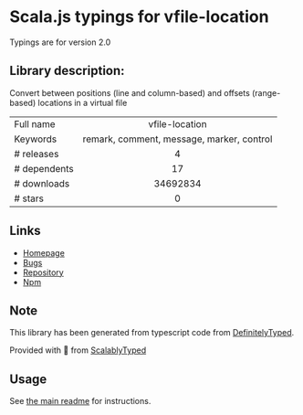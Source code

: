 
# Scala.js typings for vfile-location

Typings are for version 2.0

## Library description:
Convert between positions (line and column-based) and offsets (range-based) locations in a virtual file

|                    |                 |
| ------------------ | :-------------: |
| Full name          | vfile-location |
| Keywords           | remark, comment, message, marker, control |
| # releases         | 4 |
| # dependents       | 17 |
| # downloads        | 34692834 |
| # stars            | 0 |

## Links
- [Homepage](https://github.com/vfile/vfile-location#readme)
- [Bugs](https://github.com/vfile/vfile-location/issues)
- [Repository](https://github.com/vfile/vfile-location)
- [Npm](https://www.npmjs.com/package/vfile-location)
    


## Note
This library has been generated from typescript code from [DefinitelyTyped](https://definitelytyped.org).

Provided with :purple_heart: from [ScalablyTyped](https://github.com/oyvindberg/ScalablyTyped)

## Usage
See [the main readme](../../readme.md) for instructions.


